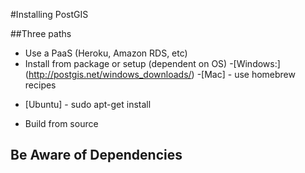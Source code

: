 #Installing PostGIS

##Three paths
* Use a PaaS (Heroku, Amazon RDS, etc)
* Install from package or setup (dependent on OS)
 -[Windows:] (http://postgis.net/windows_downloads/)
 -[Mac] - use homebrew recipes
 - [Ubuntu] - sudo apt-get install
* Build from source


## Be Aware of Dependencies

